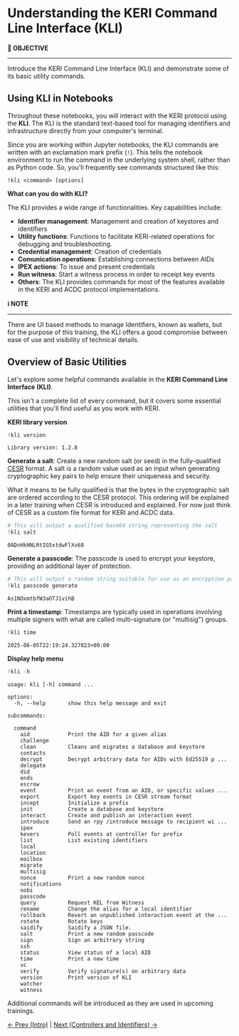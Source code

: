 # Understanding the KERI Command Line Interface (KLI)

<div class="alert alert-primary">
  <b>🎯 OBJECTIVE</b><hr>
Introduce the KERI Command Line Interface (KLI) and demonstrate some of its basic utility commands.
</div>

## Using KLI in Notebooks

Throughout these notebooks, you will interact with the KERI protocol using the **KLI**. The KLI is the standard text-based tool for managing identifiers and infrastructure directly from your computer's terminal. 

Since you are working within Jupyter notebooks, the KLI commands are written with an exclamation mark prefix (`!`). This tells the notebook environment to run the command in the underlying system shell, rather than as Python code. So, you'll frequently see commands structured like this:

`!kli <command> [options]`  

**What can you do with KLI?**

The KLI provides a wide range of functionalities. Key capabilities include:
- **Identifier management**: Management and creation of keystores and identifiers
- **Utility functions**: Functions to facilitate KERI-related operations for debugging and troubleshooting.
- **Credential management**: Creation of credentials
- **Comunication operations**: Establishing connections between AIDs
- **IPEX actions**: To issue and present credentials
- **Run witness**: Start a witness process in order to receipt key events
- **Others**: The KLI provides commands for most of the features available in the KERI and ACDC protocol implementations.



<div class="alert alert-info">
  <b>ℹ️ NOTE</b><hr>
    There are UI based methods to manage Identifiers, known as wallets, but for the purpose of this training, the KLI offers a good compromise between ease of use and visibility of technical details. 
</div>

## Overview of Basic Utilities

Let's explore some helpful commands available in the **KERI Command Line Interface (KLI)**.

This isn't a complete list of every command, but it covers some essential utilities that you'll find useful as you work with KERI.

**KERI library version**


```python
!kli version
```

    Library version: 1.2.8


**Generate a salt**: Create a new random salt (or seed) in the fully-qualified [CESR](https://trustoverip.github.io/tswg-cesr-specification/) format. A salt is a random value used as an input when generating cryptographic key pairs to help ensure their uniqueness and security.

What it means to be fully qualified is that the bytes in the cryptographic salt are ordered according to the CESR protocol. This ordering will be explained in a later training when CESR is introduced and explained. For now just think of CESR as a custom file format for KERI and ACDC data.


```python
# This will output a qualified base64 string representing the salt
!kli salt
```

    0ADnHkHNLRtIG5xtdwFlXv68


**Generate a passcode**: The passcode is used to encrypt your keystore, providing an additional layer of protection.


```python
# This will output a random string suitable for use as an encryption passcode
!kli passcode generate
```

    As1NOxmtbfW3aOTJ1vihB


**Print a timestamp**: Timestamps are typically used in operations involving multiple signers with what are called multi-signature (or "multisig") groups.


```python
!kli time
```

    2025-06-05T22:19:24.327823+00:00


**Display help menu**


```python
!kli -h
```

    usage: kli [-h] command ...
    
    options:
      -h, --help       show this help message and exit
    
    subcommands:
    
      command
        aid            Print the AID for a given alias
        challenge
        clean          Cleans and migrates a database and keystore
        contacts
        decrypt        Decrypt arbitrary data for AIDs with Ed25519 p ...
        delegate
        did
        ends
        escrow
        event          Print an event from an AID, or specific values ...
        export         Export key events in CESR stream format
        incept         Initialize a prefix
        init           Create a database and keystore
        interact       Create and publish an interaction event
        introduce      Send an rpy /introduce message to recipient wi ...
        ipex
        kevers         Poll events at controller for prefix
        list           List existing identifiers
        local
        location
        mailbox
        migrate
        multisig
        nonce          Print a new random nonce
        notifications
        oobi
        passcode
        query          Request KEL from Witness
        rename         Change the alias for a local identifier
        rollback       Revert an unpublished interaction event at the ...
        rotate         Rotate keys
        saidify        Saidify a JSON file.
        salt           Print a new random passcode
        sign           Sign an arbitrary string
        ssh
        status         View status of a local AID
        time           Print a new time
        vc
        verify         Verify signature(s) on arbitrary data
        version        Print version of KLI
        watcher
        witness


Additional commands will be introduced as they are used in upcoming trainings.

[<- Prev (Intro)](101_07_Introduction_to-KERI_ACDC_and_vLEI.ipynb) | [Next (Controllers and Identifiers) ->](101_15_Controllers_and_Identifiers.ipynb)
